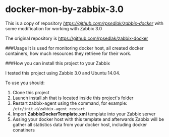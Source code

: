 # docker-mon-by-zabbix-3.0
This is a copy of repository *https://github.com/rpsedlak/zabbix-docker* with some modification for working with Zabbix 3.0

The original repository is https://github.com/rpsedlak/zabbix-docker

###Usage
It is used for monitoring docker host, all created docker containers, how much resources they retrieve for their work. 

###How you can install this project to your Zabbix

I tested this project using Zabbix 3.0 and Ubuntu 14.04.

To use you should:

1. Clone this project
1. Launch install.sh that is located inside this project's folder
1. Restart zabbix-agent using the command, for example: 
```/etc/init.d/zabbix-agent restart```
1. Import **ZabbixDockerTemplate.xml** template into your Zabbix server
1. Assing your docker host with this template and afterwards Zabbix will be gather all statistics data from your docker host, including docker conatiners

